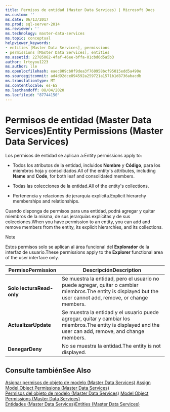 ```yaml
---
title: Permisos de entidad (Master Data Services) | Microsoft Docs
ms.custom: ''
ms.date: 06/13/2017
ms.prod: sql-server-2014
ms.reviewer: ''
ms.technology: master-data-services
ms.topic: conceptual
helpviewer_keywords:
- entities [Master Data Services], permissions
- permissions [Master Data Services], entities
ms.assetid: 22785062-4faf-46ee-bffa-01cbd6d5a5b3
author: lrtoyou1223
ms.author: lle
ms.openlocfilehash: eaec809cb0f9dea3f760958bcf95015edd5a490e
ms.sourcegitcommit: ad4d92dce894592a259721a1571b1d8736abacdb
ms.translationtype: MT
ms.contentlocale: es-ES
ms.lasthandoff: 08/04/2020
ms.locfileid: "87744150"
---
```

# <a name="entity-permissions-master-data-services"></a><span data-ttu-id="8e890-102">Permisos de entidad (Master Data Services)</span><span class="sxs-lookup"><span data-stu-id="8e890-102">Entity Permissions (Master Data Services)</span></span>
  <span data-ttu-id="8e890-103">Los permisos de entidad se aplican a:</span><span class="sxs-lookup"><span data-stu-id="8e890-103">Entity permissions apply to:</span></span>  
  
-   <span data-ttu-id="8e890-104">Todos los atributos de la entidad, incluidos **Nombre** y **Código**, para los miembros hoja y consolidados.</span><span class="sxs-lookup"><span data-stu-id="8e890-104">All of the entity's attributes, including **Name** and **Code**, for both leaf and consolidated members.</span></span>  
  
-   <span data-ttu-id="8e890-105">Todas las colecciones de la entidad.</span><span class="sxs-lookup"><span data-stu-id="8e890-105">All of the entity's collections.</span></span>  
  
-   <span data-ttu-id="8e890-106">Pertenencia y relaciones de jerarquía explícita.</span><span class="sxs-lookup"><span data-stu-id="8e890-106">Explicit hierarchy memberships and relationships.</span></span>  
  
 <span data-ttu-id="8e890-107">Cuando disponga de permisos para una entidad, podrá agregar y quitar miembros de la misma, de sus jerarquías explícitas y de sus colecciones.</span><span class="sxs-lookup"><span data-stu-id="8e890-107">When you have permission to an entity, you can add and remove members from the entity, its explicit hierarchies, and its collections.</span></span>  
  
> [!NOTE]  
>  <span data-ttu-id="8e890-108">Estos permisos solo se aplican al área funcional del **Explorador** de la interfaz de usuario.</span><span class="sxs-lookup"><span data-stu-id="8e890-108">These permissions apply to the **Explorer** functional area of the user interface only.</span></span>  
  
|<span data-ttu-id="8e890-109">Permiso</span><span class="sxs-lookup"><span data-stu-id="8e890-109">Permission</span></span>|<span data-ttu-id="8e890-110">Descripción</span><span class="sxs-lookup"><span data-stu-id="8e890-110">Description</span></span>|  
|----------------|-----------------|  
|<span data-ttu-id="8e890-111">**Solo lectura**</span><span class="sxs-lookup"><span data-stu-id="8e890-111">**Read-only**</span></span>|<span data-ttu-id="8e890-112">Se muestra la entidad, pero el usuario no puede agregar, quitar o cambiar miembros.</span><span class="sxs-lookup"><span data-stu-id="8e890-112">The entity is displayed but the user cannot add, remove, or change members.</span></span>|  
|<span data-ttu-id="8e890-113">**Actualizar**</span><span class="sxs-lookup"><span data-stu-id="8e890-113">**Update**</span></span>|<span data-ttu-id="8e890-114">Se muestra la entidad y el usuario puede agregar, quitar y cambiar los miembros.</span><span class="sxs-lookup"><span data-stu-id="8e890-114">The entity is displayed and the user can add, remove, and change members.</span></span>|  
|<span data-ttu-id="8e890-115">**Denegar**</span><span class="sxs-lookup"><span data-stu-id="8e890-115">**Deny**</span></span>|<span data-ttu-id="8e890-116">No se muestra la entidad.</span><span class="sxs-lookup"><span data-stu-id="8e890-116">The entity is not displayed.</span></span>|  
  
## <a name="see-also"></a><span data-ttu-id="8e890-117">Consulte también</span><span class="sxs-lookup"><span data-stu-id="8e890-117">See Also</span></span>  
 <span data-ttu-id="8e890-118">[Asignar permisos de objeto de modelo &#40;Master Data Services&#41;](assign-model-object-permissions-master-data-services.md) </span><span class="sxs-lookup"><span data-stu-id="8e890-118">[Assign Model Object Permissions &#40;Master Data Services&#41;](assign-model-object-permissions-master-data-services.md) </span></span>  
 <span data-ttu-id="8e890-119">[Permisos del objeto de modelo &#40;Master Data Services&#41;](../../2014/master-data-services/model-object-permissions-master-data-services.md) </span><span class="sxs-lookup"><span data-stu-id="8e890-119">[Model Object Permissions &#40;Master Data Services&#41;](../../2014/master-data-services/model-object-permissions-master-data-services.md) </span></span>  
 [<span data-ttu-id="8e890-120">Entidades &#40;Master Data Services&#41;</span><span class="sxs-lookup"><span data-stu-id="8e890-120">Entities &#40;Master Data Services&#41;</span></span>](../../2014/master-data-services/entities-master-data-services.md)  
  
  
